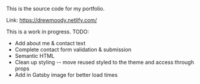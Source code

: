 This is the source code for my portfolio.

Link: https://drewmoody.netlify.com/

This is a work in progress. TODO:

- Add about me & contact text
- Complete contact form validation & submission
- Semantic HTML
- Clean up styling -- move reused styled to the theme and access through props
- Add in Gatsby image for better load times
